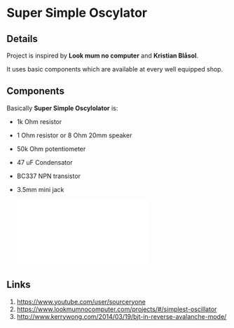 # Super Simple Oscylator

## Details
Project is inspired by **Look mum no computer** and **Kristian Blåsol**.

It uses basic components which are available at every well equipped shop.

## Components
Basically **Super Simple Oscylolator** is:
- 1k Ohm resistor
- 1 Ohm resistor or 8 Ohm 20mm speaker
- 50k Ohm potentiometer
- 47 uF Condensator
- BC337 NPN transistor
- 3.5mm mini jack

	![SuperSimpleOscylator](SuperSimpleOscylator/doc/SuperSimpleOscylator.pdf)

## Links
1. https://www.youtube.com/user/sourceryone
2. https://www.lookmumnocomputer.com/projects/#/simplest-oscillator
3. http://www.kerrywong.com/2014/03/19/bjt-in-reverse-avalanche-mode/
